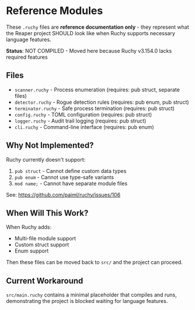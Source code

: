 # Reference Modules

These `.ruchy` files are **reference documentation only** - they represent what the Reaper project SHOULD look like when Ruchy supports necessary language features.

**Status**: NOT COMPILED - Moved here because Ruchy v3.154.0 lacks required features

## Files

- `scanner.ruchy` - Process enumeration (requires: pub struct, separate files)
- `detector.ruchy` - Rogue detection rules (requires: pub enum, pub struct)
- `terminator.ruchy` - Safe process termination (requires: pub struct)
- `config.ruchy` - TOML configuration (requires: pub struct)
- `logger.ruchy` - Audit trail logging (requires: pub struct)
- `cli.ruchy` - Command-line interface (requires: pub enum)

## Why Not Implemented?

Ruchy currently doesn't support:
1. `pub struct` - Cannot define custom data types
2. `pub enum` - Cannot use type-safe variants
3. `mod name;` - Cannot have separate module files

See: https://github.com/paiml/ruchy/issues/106

## When Will This Work?

When Ruchy adds:
- Multi-file module support
- Custom struct support
- Enum support

Then these files can be moved back to `src/` and the project can proceed.

## Current Workaround

`src/main.ruchy` contains a minimal placeholder that compiles and runs, demonstrating the project is blocked waiting for language features.
